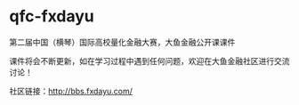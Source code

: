 # qfc-fxdayu
第二届中国（横琴）国际高校量化金融大赛，大鱼金融公开课课件

课件将会不断更新，如在学习过程中遇到任何问题，欢迎在大鱼金融社区进行交流讨论！

社区链接：http://bbs.fxdayu.com/
